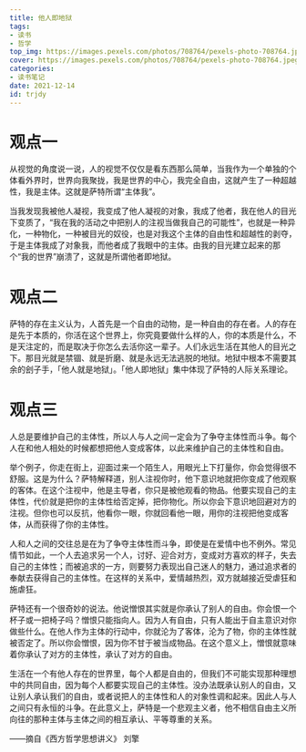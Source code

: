 ```yaml
---
title: 他人即地狱
tags: 
- 读书
- 哲学
top_img: https://images.pexels.com/photos/708764/pexels-photo-708764.jpeg?auto=compress&cs=tinysrgb&dpr=2&h=650&w=940
cover: https://images.pexels.com/photos/708764/pexels-photo-708764.jpeg?auto=compress&cs=tinysrgb&dpr=2&h=650&w=940
categories:
- 读书笔记
date: 2021-12-14
id: trjdy
---
```


# 观点一

从视觉的角度说一说，人的视觉不仅仅是看东西那么简单，当我作为一个单独的个体看外界时，世界向我聚拢，我是世界的中心，我完全自由，这就产生了一种超越性，我是主体。这就是萨特所谓“主体我”。

当我发现我被他人凝视，我变成了他人凝视的对象，我成了他者，我在他人的目光下变质了，“我在我的活动之中把别人的注视当做我自己的可能性”，也就是一种异化，一种物化，一种被目光的奴役，也是对我这个主体的自由性和超越性的剥夺，于是主体我成了对象我，而他者成了我眼中的主体。由我的目光建立起来的那个“我的世界”崩溃了，这就是所谓他者即地狱。

# 观点二

萨特的存在主义认为，人首先是一个自由的动物，是一种自由的存在者。人的存在是先于本质的，你活在这个世界上，你究竟要做什么样的人，你的本质是什么，不是天注定的，而是取决于你怎么去活你这一辈子。人们永远生活在其他人的目光之下。那目光就是禁锢、就是折磨、就是永远无法逃脱的地狱。地狱中根本不需要其余的刽子手，「他人就是地狱」。「他人即地狱」集中体现了萨特的人际关系理论。

# 观点三

人总是要维护自己的主体性，所以人与人之间一定会为了争夺主体性而斗争。每个人在和他人相处的时候都想把他人变成客体，以此来维护自己的主体性和自由。

举个例子，你走在街上，迎面过来一个陌生人，用眼光上下打量你，你会觉得很不舒服。这是为什么？萨特解释道，别人注视你时，他下意识地就把你变成了他观察的客体。在这个注视中，他是主导者，你只是被他观看的物品。他要实现自己的主体性，代价就是把你的主体性给否定掉，把你物化。所以你会下意识地回避对方的注视。但你也可以反抗，他看你一眼，你就回看他一眼，用你的注视把他变成客体，从而获得了你的主体性。

人和人之间的交往总是在为了争夺主体性而斗争，即使是在爱情中也不例外。常见情节如此，一个人去追求另一个人，讨好、迎合对方，变成对方喜欢的样子，失去自己的主体性；而被追求的一方，则要努力表现出自己迷人的魅力，通过追求者的奉献去获得自己的主体性。在这样的关系中，爱情越热烈，双方就越接近受虐狂和施虐狂。

萨特还有一个很奇妙的说法。他说憎恨其实就是你承认了别人的自由。你会恨一个杯子或一把椅子吗？憎恨只能指向人。因为人有自由，只有人能出于自主意识对你做些什么。在他人作为主体的行动中，你就沦为了客体，沦为了物，你的主体性就被否定了。所以你会憎恨，因为你不甘于被当成物品。在这个意义上，憎恨就意味着你承认了对方的主体性，承认了对方的自由。

生活在一个有他人存在的世界里，每个人都是自由的，但我们不可能实现那种理想中的共同自由，因为每个人都要实现自己的主体性。没办法既承认别人的自由，又让别人承认我们的自由，或者说把人的主体性和人的对象性调和起来。因此人与人之间只有永恒的斗争。在此意义上，萨特是一个悲观主义者，他不相信自由主义所向往的那种主体与主体之间的相互承认、平等尊重的关系。

——摘自《西方哲学思想讲义》 刘擎